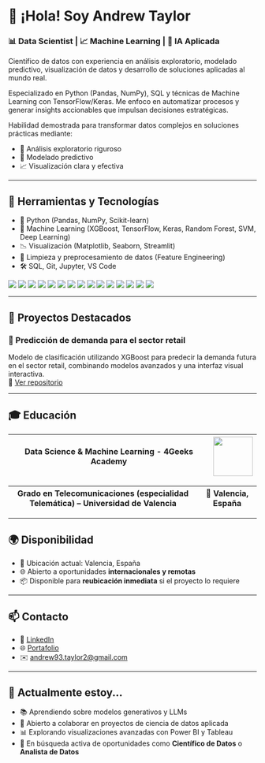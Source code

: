 # 👋 ¡Hola! Soy Andrew Taylor

### 📊 Data Scientist | 📈 Machine Learning | 🧠 IA Aplicada

Científico de datos con experiencia en análisis exploratorio, modelado predictivo, visualización de datos y desarrollo de soluciones aplicadas al mundo real.

Especializado en Python (Pandas, NumPy), SQL y técnicas de Machine Learning con TensorFlow/Keras. Me enfoco en automatizar procesos y generar insights accionables que impulsan decisiones estratégicas.

Habilidad demostrada para transformar datos complejos en soluciones prácticas mediante:
- 📌 Análisis exploratorio riguroso
- 🧠 Modelado predictivo
- 📈 Visualización clara y efectiva

---

## 🧰 Herramientas y Tecnologías

- 🐍 Python (Pandas, NumPy, Scikit-learn)
- 🤖 Machine Learning (XGBoost, TensorFlow, Keras, Random Forest, SVM, Deep Learning)
- 📉 Visualización (Matplotlib, Seaborn, Streamlit)
- 🧹 Limpieza y preprocesamiento de datos (Feature Engineering)
- 🛠️ SQL, Git, Jupyter, VS Code

<p align="left">
  <img src="https://img.shields.io/badge/Python-3776AB?style=flat-square&logo=python&logoColor=white"/>
  <img src="https://img.shields.io/badge/Pandas-150458?style=flat-square&logo=pandas&logoColor=white"/>
  <img src="https://img.shields.io/badge/NumPy-013243?style=flat-square&logo=numpy&logoColor=white"/>
  <img src="https://img.shields.io/badge/Scikit--Learn-F7931E?style=flat-square&logo=scikitlearn&logoColor=white"/>
  <img src="https://img.shields.io/badge/SQL-316192?style=flat-square&logo=postgresql&logoColor=white"/>
  <img src="https://img.shields.io/badge/Git-F05032?style=flat-square&logo=git&logoColor=white"/>
  <img src="https://img.shields.io/badge/Streamlit-FF4B4B?style=flat-square&logo=streamlit&logoColor=white"/>
  <img src="https://img.shields.io/badge/Matplotlib-11557C?style=flat-square&logo=matplotlib&logoColor=white"/>
  <img src="https://img.shields.io/badge/Seaborn-2C2D72?style=flat-square"/>
  <img src="https://img.shields.io/badge/TensorFlow-FF6F00?style=flat-square&logo=tensorflow&logoColor=white"/>
  <img src="https://img.shields.io/badge/Deep%20Learning-FF4088?style=flat-square"/>
  <img src="https://img.shields.io/badge/NLP-000000?style=flat-square"/>
  <img src="https://img.shields.io/badge/Boosting%20Algorithms-1E90FF?style=flat-square"/>
  <img src="https://img.shields.io/badge/Time%20Series-00BFFF?style=flat-square"/>
  <img src="https://img.shields.io/badge/Redes%20Neuronales-FFA500?style=flat-square"/>
</p>

---

## 📂 Proyectos Destacados

### 🔬 Predicción de demanda para el sector retail
Modelo de clasificación utilizando XGBoost para predecir la demanda futura en el sector retail, combinando modelos avanzados y una interfaz visual interactiva.  
🔗 [Ver repositorio](https://github.com/andtay/Machine_Learning_Based_Demand_Forecasting)

---

## 🎓 Educación


|**Data Science & Machine Learning - 4Geeks Academy** | <img src="https://digitalfuturesociety.com/app/uploads/2021/06/BDT_logo_becas_geeks_v2.jpg" width="80"/> |
|---------------------------------------------------------|--------------------------------------------------------------------------------------------|

|**Grado en Telecomunicaciones (especialidad Telemática) – Universidad de Valencia** |📍 Valencia, España |
|------------------------------------------------------------|------------------|

---

## 🌍 Disponibilidad

- 📍 Ubicación actual: Valencia, España  
- 🌐 Abierto a oportunidades **internacionales y remotas**  
- 📦 Disponible para **reubicación inmediata** si el proyecto lo requiere

---

## 📫 Contacto

- 💼 [LinkedIn](https://www.linkedin.com/in/andrewtaylorsoftwaredev/)
- 🌐 [Portafolio](https://github.com/andtay)
- ✉️ andrew93.taylor2@gmail.com

---

## 🧭 Actualmente estoy...

- 📚 Aprendiendo sobre modelos generativos y LLMs
- 🤝 Abierto a colaborar en proyectos de ciencia de datos aplicada
- 📊 Explorando visualizaciones avanzadas con Power BI y Tableau
- 🎯 En búsqueda activa de oportunidades como **Científico de Datos** o **Analista de Datos**

